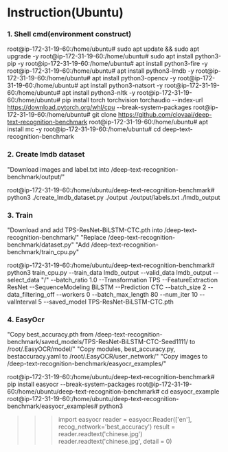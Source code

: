 # Instruction(Ubuntu)

### 1. Shell cmd(environment construct)

root@ip-172-31-19-60:/home/ubuntu# sudo apt update && sudo apt upgrade -y
root@ip-172-31-19-60:/home/ubuntu# sudo apt install python3-pip -y
root@ip-172-31-19-60:/home/ubuntu# apt install python3-fire -y
root@ip-172-31-19-60:/home/ubuntu# apt install python3-lmdb -y
root@ip-172-31-19-60:/home/ubuntu# apt install python3-opencv -y
root@ip-172-31-19-60:/home/ubuntu# apt install python3-natsort -y
root@ip-172-31-19-60:/home/ubuntu# apt install python3-nltk -y
root@ip-172-31-19-60:/home/ubuntu# pip install torch torchvision torchaudio --index-url https://download.pytorch.org/whl/cpu --break-system-packages
root@ip-172-31-19-60:/home/ubuntu# git clone https://github.com/clovaai/deep-text-recognition-benchmark
root@ip-172-31-19-60:/home/ubuntu# apt install mc -y
root@ip-172-31-19-60:/home/ubuntu# cd deep-text-recognition-benchmark

### 2. Create lmdb dataset

"Download images and label.txt into /deep-text-recognition-benchmark/output/"

root@ip-172-31-19-60:/home/ubuntu/deep-text-recognition-benchmark# python3 ./create_lmdb_dataset.py ./output ./output/labels.txt ./lmdb_output

### 3. Train

"Download and add TPS-ResNet-BiLSTM-CTC.pth into /deep-text-recognition-benchmark/"
"Replace /deep-text-recognition-benchmark/dataset.py"
"Add /deep-text-recognition-benchmark/train_cpu.py"

root@ip-172-31-19-60:/home/ubuntu/deep-text-recognition-benchmark# python3 train_cpu.py --train_data lmdb_output --valid_data lmdb_output --select_data "/" --batch_ratio 1.0 --Transformation TPS --FeatureExtraction ResNet --SequenceModeling BiLSTM --Prediction CTC --batch_size 2 --data_filtering_off --workers 0 --batch_max_length 80 --num_iter 10 --valInterval 5 --saved_model TPS-ResNet-BiLSTM-CTC.pth

### 4. EasyOcr

"Copy best_accuracy.pth from /deep-text-recognition-benchmark/saved_models/TPS-ResNet-BiLSTM-CTC-Seed1111/ to /root/.EasyOCR/model/"
"Copy modules, best_accuracy.py, bestaccuracy.yaml to /root/.EasyOCR/user_network/"
"Copy images to /deep-text-recognition-benchmark/easyocr_examples/"

root@ip-172-31-19-60:/home/ubuntu/deep-text-recognition-benchmark# pip install easyocr --break-system-packages
root@ip-172-31-19-60:/home/ubuntu/deep-text-recognition-benchmark# cd easyocr_example
root@ip-172-31-19-60:/home/ubuntu/deep-text-recognition-benchmark/easyocr_examples# python3
>>>import easyocr
>>>reader = easyocr.Reader(['en'], recog_network='best_accuracy')
>>>result = reader.readtext('chinese.jpg')
>>>reader.readtext('chinese.jpg', detail = 0)

